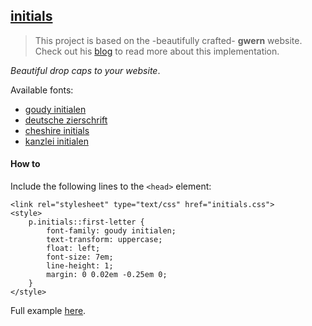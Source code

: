 ## [initials]()

> This project is based on the -beautifully crafted- **gwern** website. Check out his [blog](https://www.gwern.net/About#implementation-details) to read more about this implementation. 

*Beautiful drop caps to your website*.

Available fonts:

* [goudy initialen](https://tug.org/FontCatalogue/goudyinitialen/)
* [deutsche zierschrift](https://www.dafont.com/deutsche-zierschrif.font)
* [cheshire initials](https://www.dafont.com/cheshire-initials.font)
* [kanzlei initialen](https://www.dafont.com/kanzlei.font)

#### How to

Include the following lines to the `<head>` element:

```
<link rel="stylesheet" type="text/css" href="initials.css">
<style>
    p.initials::first-letter {
        font-family: goudy initialen;
        text-transform: uppercase;
        float: left;
        font-size: 7em;
        line-height: 1;
        margin: 0 0.02em -0.25em 0;
    }
</style>
```

Full example [here](index.html).